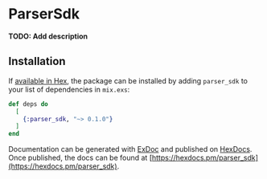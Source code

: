 # ParserSdk

**TODO: Add description**

## Installation

If [available in Hex](https://hex.pm/docs/publish), the package can be installed
by adding `parser_sdk` to your list of dependencies in `mix.exs`:

```elixir
def deps do
  [
    {:parser_sdk, "~> 0.1.0"}
  ]
end
```

Documentation can be generated with [ExDoc](https://github.com/elixir-lang/ex_doc)
and published on [HexDocs](https://hexdocs.pm). Once published, the docs can
be found at [https://hexdocs.pm/parser_sdk](https://hexdocs.pm/parser_sdk).

